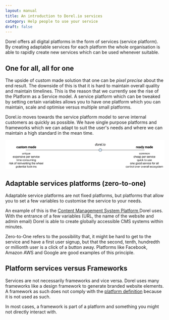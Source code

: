 ```yaml
---
layout: manual
title: An introduction to Dorel.io services
category: Help people to use your service
draft: false
---
```


Dorel offers all digital platforms in the form of services (service platform). By creating adaptable services for each platform the whole organisation is able to rapidly create new services which can be used whenever suitable.

## One for all, all for one

The upside of custom made solution that one can be _pixel precise_ about the end result. The downside of this is that it is hard to maintain overall quality and maintain timelines. This is the reason that we currently see the rise of the Platform as a Service model. A service platform which can be tweaked by setting certain variables allows you to have one platform which you can maintain, scale and optimise versus multiple small platforms.

Dorel.io moves towards the service platform model to serve internal customers as quickly as possible. We have single purpose platforms and frameworks which we can adapt to suit the user's needs and where we can maintain a high standard in the mean time.

![Custom made vs Ready made](/assets/img/custom-made-vs-ready-made.png "Custom made vs Ready made")

## Adaptable services platforms (zero-to-one)

Adaptable service platforms are not fixed platforms, but platforms that allow you to set a few variables to customise the service to your needs.

An example of this is the [Content Management System Platform ](#) Dorel uses. With the entrance of a few variables (URL, the name of the website and admin email) Dorel is able to create globally accessible CMS systems within minutes.

Zero-to-One refers to the possibility that, it might be hard to get to the service and have a first user signup, but that the second, tenth, hundredth or millionth user is a click of a button away. Platforms like Facebook, Amazon AWS and Google are good examples of this principle.

## Platform services versus Frameworks

Services are not necessarily frameworks and vice versa. Dorel uses many frameworks like a design framework to generate branded website elements. A framework as such does not comply with the [platform definition](/service-manual/vision/platforms-and-ecosystems.html) because it is not used as such.

In most cases, a framework is part of a platform and something you might not directly interact with.